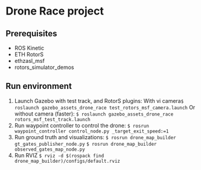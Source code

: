 # Drone Race project

## Prerequisites
- ROS Kinetic
- ETH RotorS
- ethzasl_msf
- rotors_simulator_demos


## Run environment

1. Launch Gazebo with test track, and RotorS plugins:
With vi camera`$ roslaunch gazebo_assets_drone_race test_rotors_msf_camera.launch`
Or without camera (faster): `$ roslaunch gazebo_assets_drone_race rotors_msf_test_track.launch`
2. Run waypoint controller to control the drone:
`$ rosrun waypoint_controller control_node.py _target_exit_speed:=1`
3. Run ground truth and visualizations:
`$ rosrun drone_map_builder gt_gates_publisher_node.py`
`$ rosrun drone_map_builder observed_gates_map_node.py`
4. Run RVIZ
`$ rviz -d $(rospack find drone_map_builder)/configs/default.rviz`
